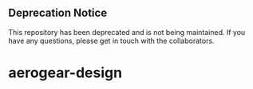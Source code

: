 ## Deprecation Notice
This repository has been deprecated and is not being maintained. If you have any questions, please get in touch with the collaborators.

# aerogear-design
